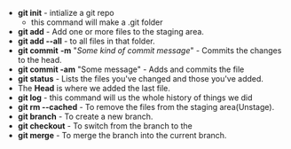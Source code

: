 - **git init** - intialize a git repo
  - this command will make a .git folder
- **git add** <file name> -  Add one or more files to the staging area.
- **git add --all** - to all files in that folder.
- **git commit** **-m** "*Some kind of commit message*" - Commits the changes to the head. 
- **git commit -am** "Some message" - Adds and commits the file
- **git status** - Lists the files you've changed and those you've added.
- The **Head** is where we added the last file.
- **git log** - this command will us the whole history of things we did
- **git rm --cached** <file name> - To remove the files from the staging area(Unstage).
- **git branch** <Branch name>- To create a new branch.
- **git checkout** <Branch name> - To switch from the branch to the <Branch name>
- **git merge** <branch name> - To merge the branch into the current branch.

